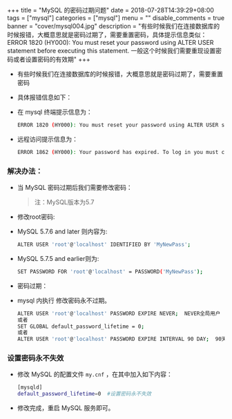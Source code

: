 +++
title = "MySQL 的密码过期问题"
date = 2018-07-28T14:39:29+08:00
tags = ["mysql"]
categories = ["mysql"]
menu = ""
disable_comments = true
banner = "cover/mysql004.jpg"
description = "有些时候我们在连接数据库的时候报错，大概意思就是密码过期了，需要重置密码，具体提示信息类似：ERROR 1820 (HY000): You must reset your password using ALTER USER statement before executing this statement. 一般这个时候我们需要重现设置密码或者设置密码的有效期"
+++

- 有些时候我们在连接数据库的时候报错，大概意思就是密码过期了，需要重置密码
- 具体报错信息如下：
- 在 mysql 终端提示信息为：
  
  ```bash
  ERROR 1820 (HY000): You must reset your password using ALTER USER statement before executing this statement.
  ```
- 远程访问提示信息为：
  
  ```bash
  ERROR 1862 (HY000): Your password has expired. To log in you must change it using a client that supports expired passwords.
  ```

### 解决办法：
- 当 MySQL 密码过期后我们需要修改密码：
  > 注：MySQL版本为5.7
- 修改root密码:

- MySQL 5.7.6 and later 则内容为:
  
  ```bash
  ALTER USER 'root'@'localhost' IDENTIFIED BY 'MyNewPass';
  ```

- MySQL 5.7.5 and earlier则为:
  
  ```bash
  SET PASSWORD FOR 'root'@'localhost' = PASSWORD('MyNewPass');
  ```
- 密码过期：
- mysql 内执行  修改密码永不过期。
  
  ```bash
  ALTER USER 'root'@'localhost' PASSWORD EXPIRE NEVER;  NEVER全局用户
  或者
  SET GLOBAL default_password_lifetime = 0;
  或者
  ALTER USER 'root'@'localhost' PASSWORD EXPIRE INTERVAL 90 DAY;  90天过期
  ```
### 设置密码永不失效
- 修改 MySQL 的配置文件 `my.cnf` ，在其中加入如下内容：
  
  ```bash
  [mysqld]
  default_password_lifetime=0  #设置密码永不失效
  ```
- 修改完成，重启 MySQL 服务即可。
